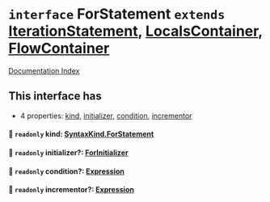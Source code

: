 # `interface` ForStatement `extends` [IterationStatement](../interface.IterationStatement/README.md), [LocalsContainer](../interface.LocalsContainer/README.md), [FlowContainer](../interface.FlowContainer/README.md)

[Documentation Index](../README.md)

## This interface has

- 4 properties:
[kind](#-readonly-kind-syntaxkindforstatement),
[initializer](#-readonly-initializer-forinitializer),
[condition](#-readonly-condition-expression),
[incrementor](#-readonly-incrementor-expression)


#### 📄 `readonly` kind: [SyntaxKind.ForStatement](../enum.SyntaxKind/README.md#forstatement--248)



#### 📄 `readonly` initializer?: [ForInitializer](../type.ForInitializer/README.md)



#### 📄 `readonly` condition?: [Expression](../interface.Expression/README.md)



#### 📄 `readonly` incrementor?: [Expression](../interface.Expression/README.md)



